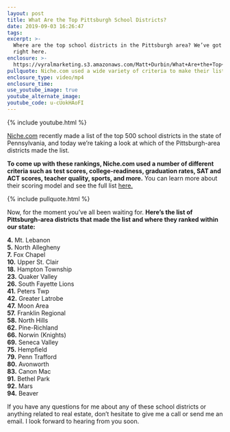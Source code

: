```yaml
---
layout: post
title: What Are the Top Pittsburgh School Districts?
date: 2019-09-03 16:26:47
tags:
excerpt: >-
  Where are the top school districts in the Pittsburgh area? We’ve got the list
  right here.
enclosure: >-
  https://vyralmarketing.s3.amazonaws.com/Matt+Durbin/What+Are+the+Top+Pittsburgh+School+Districts_.mp4
pullquote: Niche.com used a wide variety of criteria to make their list.
enclosure_type: video/mp4
enclosure_time:
use_youtube_image: true
youtube_alternate_image:
youtube_code: u-cUokHAoFI
---
```


{% include youtube.html %}

[Niche.com](https://www.niche.com/) recently made a list of the top 500 school districts in the state of Pennsylvania, and today we’re taking a look at which of the Pittsburgh-area districts made the list.&nbsp;

**To come up with these rankings, Niche.com used a number of different criteria such as test scores, college-readiness, graduation rates, SAT and ACT scores, teacher quality, sports, and more.** You can learn more about their scoring model and see the full list [here.](https://www.niche.com/k12/search/best-school-districts/s/pennsylvania/)&nbsp;

{% include pullquote.html %}

Now, for the moment you’ve all been waiting for. **Here’s the list of Pittsburgh-area districts that made the list and where they ranked within our state:**

**4\.** Mt. Lebanon<br>**5\.** North Allegheny<br>**7\.** Fox Chapel<br>**10\.** Upper St. Clair<br>**18\.** Hampton Township<br>**23\.** Quaker Valley<br>**26\.** South Fayette Lions<br>**41\.** Peters Twp<br>**42\.** Greater Latrobe<br>**47\.** Moon Area<br>**57\.** Franklin Regional<br>**58\.** North Hills<br>**62\.** Pine-Richland<br>**66\.** Norwin (Knights)<br>**69\.** Seneca Valley<br>**75\.** Hempfield<br>**79\.** Penn Trafford<br>**80\.** Avonworth<br>**83\.** Canon Mac<br>**91\.** Bethel Park<br>**92\.** Mars<br>**94\.** Beaver

If you have any questions for me about any of these school districts or anything related to real estate, don’t hesitate to give me a call or send me an email. I look forward to hearing from you soon.<br>&nbsp;